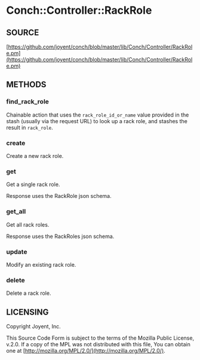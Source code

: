 # Conch::Controller::RackRole

## SOURCE

[https://github.com/joyent/conch/blob/master/lib/Conch/Controller/RackRole.pm](https://github.com/joyent/conch/blob/master/lib/Conch/Controller/RackRole.pm)

## METHODS

### find\_rack\_role

Chainable action that uses the `rack_role_id_or_name` value provided in the stash (usually via
the request URL) to look up a rack role, and stashes the result in `rack_role`.

### create

Create a new rack role.

### get

Get a single rack role.

Response uses the RackRole json schema.

### get\_all

Get all rack roles.

Response uses the RackRoles json schema.

### update

Modify an existing rack role.

### delete

Delete a rack role.

## LICENSING

Copyright Joyent, Inc.

This Source Code Form is subject to the terms of the Mozilla Public License,
v.2.0. If a copy of the MPL was not distributed with this file, You can obtain
one at [http://mozilla.org/MPL/2.0/](http://mozilla.org/MPL/2.0/).
